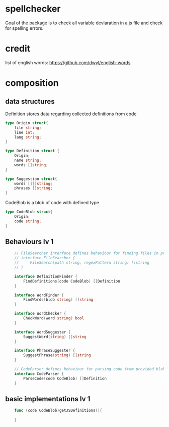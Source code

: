 # spellchecker

Goal of the package is to check all variable devlaration in a js file and check for spelling errors.

# credit

list of english words:
https://github.com/dwyl/english-words


# composition

## data structures

Definition stores data regarding collected definitions from code

```go
type Origin struct{
    file string;
    line int;
    lang string;
}
```

```go
type Definition struct {
    Origin;
    name string;
    words []string;
}

type Suggestion struct{
    words [][]string;
    phrases []string;
}
```

CodeBlob is a blob of code with defined type
```go
type CodeBlob struct{
    Origin;
    code string;
}
```


## Behaviours lv 1

```go
    // FileSearcher interface defines behaviour for finding files in provided directory
    // interface FileSearcher {
    //     FileSearch(path string, regexPattern string) []string
    // }

    interface DefinitionFinder {
        FindDefinitions(code CodeBlob) []Definition
    }

    interface WordFinder {
        FindWords(blob string) []string
    }

    interface WordChecker {
        CheckWord(word string) bool
    }

    interface WordSuggester {
        SuggestWord(string) []string
    }

    interface PhraseSuggester {
        SuggestPhrase(string) []string
    }

    // CodeParser defines behaviour for parsing code from provided blob
    interface CodeParser {
        ParseCode(code CodeBlob) []Definition
    }
```

## basic implementations lv 1
```go
    func (code CodeBlob)getJSDefinitions(){
        
    }
```


